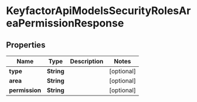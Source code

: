 

# KeyfactorApiModelsSecurityRolesAreaPermissionResponse


## Properties

| Name | Type | Description | Notes |
|------------ | ------------- | ------------- | -------------|
|**type** | **String** |  |  [optional] |
|**area** | **String** |  |  [optional] |
|**permission** | **String** |  |  [optional] |



